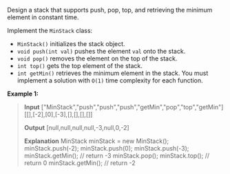 Design a stack that supports push, pop, top, and retrieving the minimum element in constant time.

Implement the `MinStack` class:

- `MinStack()` initializes the stack object.
- `void push(int val)` pushes the element `val` onto the stack.
- `void pop()` removes the element on the top of the stack.
- `int top()` gets the top element of the stack.
- `int getMin()` retrieves the minimum element in the stack.
  You must implement a solution with `O(1)` time complexity for each function.

**Example 1:**

> **Input**
> ["MinStack","push","push","push","getMin","pop","top","getMin"]
> [[],[-2],[0],[-3],[],[],[],[]]
> 
> **Output**
> [null,null,null,null,-3,null,0,-2]
> 
> **Explanation**
> MinStack minStack = new MinStack();
> minStack.push(-2);
> minStack.push(0);
> minStack.push(-3);
> minStack.getMin(); // return -3
> minStack.pop();
> minStack.top(); // return 0
> minStack.getMin(); // return -2
